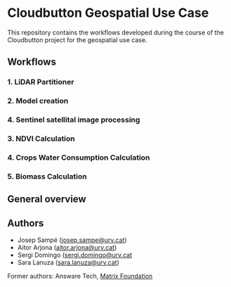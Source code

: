 # Cloudbutton Geospatial Use Case

This repository contains the workflows developed during the course of the Cloudbutton project for the geospatial use case.

## Workflows

### 1. LiDAR Partitioner

### 2. Model creation

### 4. Sentinel satellital image processing

### 3. NDVI Calculation

### 4. Crops Water Consumption Calculation

### 5. Biomass Calculation

## General overview

## Authors

- Josep Sampé (josep.sampe@urv.cat)
- Aitor Arjona (aitor.arjona@urv.cat)
- Sergi Domingo (sergi.domingo@urv.cat
- Sara Lanuza (sara.lanuza@urv.cat)

Former authors: Answare Tech, [Matrix Foundation](https://fundacionmatrix.es/)



